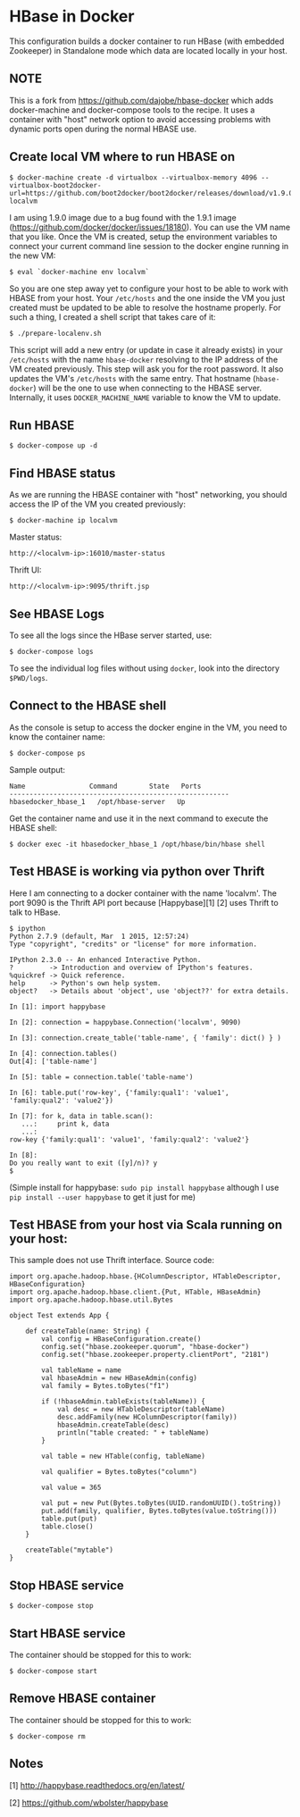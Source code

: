 HBase in Docker
===============

This configuration builds a docker container to run HBase (with
embedded Zookeeper) in Standalone mode which data are located locally in your host.

NOTE
----

This is a fork from https://github.com/dajobe/hbase-docker which adds docker-machine and docker-compose tools to the recipe. It uses a container with "host" network option to avoid accessing problems with dynamic ports open during the normal HBASE use.

Create local VM where to run HBASE on
-------------------------------------

    $ docker-machine create -d virtualbox --virtualbox-memory 4096 --virtualbox-boot2docker-url=https://github.com/boot2docker/boot2docker/releases/download/v1.9.0/boot2docker.iso localvm

I am using 1.9.0 image due to a bug found with the 1.9.1 image (https://github.com/docker/docker/issues/18180).
You can use the VM name that you like. Once the VM is created, setup the environment variables to connect your current command line session to the docker engine running in the new VM:

    $ eval `docker-machine env localvm`

So you are one step away yet to configure your host to be able to work with HBASE from your host. Your `/etc/hosts` and the one inside the VM you just created must be updated to be able to resolve the hostname properly. For such a thing, I created a shell script that takes care of it:

    $ ./prepare-localenv.sh

This script will add a new entry (or update in case it already exists) in your `/etc/hosts` with the name `hbase-docker` resolving to the IP address of the VM created previously. This step will ask you for the root password. It also updates the VM's `/etc/hosts` with the same entry. That hostname (`hbase-docker`) will be the one to use when connecting to the HBASE server. Internally, it uses `DOCKER_MACHINE_NAME` variable to know the VM to update.


Run HBASE
----------

    $ docker-compose up -d

Find HBASE status
-----------------

As we are running the HBASE container with "host" networking, you should access the IP of the VM you created previously:

    $ docker-machine ip localvm

Master status:

    http://<localvm-ip>:16010/master-status

Thrift UI:

    http://<localvm-ip>:9095/thrift.jsp


See HBASE Logs
--------------

To see all the logs since the HBase server started, use:

    $ docker-compose logs


To see the individual log files without using `docker`, look into the directory `$PWD/logs`.


Connect to the HBASE shell
--------------------------

As the console is setup to access the docker engine in the VM, you need to know the container name:

    $ docker-compose ps

Sample output:

    Name                Command        State   Ports
    -------------------------------------------------------
    hbasedocker_hbase_1   /opt/hbase-server   Up


Get the container name and use it in the next command to execute the HBASE shell:

    $ docker exec -it hbasedocker_hbase_1 /opt/hbase/bin/hbase shell


Test HBASE is working via python over Thrift
--------------------------------------------

Here I am connecting to a docker container with the name 'localvm'. The port 9090 is the
Thrift API port because [Happybase][1] [2] uses Thrift to talk to HBase.

    $ ipython
    Python 2.7.9 (default, Mar  1 2015, 12:57:24)
    Type "copyright", "credits" or "license" for more information.

    IPython 2.3.0 -- An enhanced Interactive Python.
    ?         -> Introduction and overview of IPython's features.
    %quickref -> Quick reference.
    help      -> Python's own help system.
    object?   -> Details about 'object', use 'object??' for extra details.

    In [1]: import happybase

    In [2]: connection = happybase.Connection('localvm', 9090)

    In [3]: connection.create_table('table-name', { 'family': dict() } )

    In [4]: connection.tables()
    Out[4]: ['table-name']

    In [5]: table = connection.table('table-name')

    In [6]: table.put('row-key', {'family:qual1': 'value1', 'family:qual2': 'value2'})

    In [7]: for k, data in table.scan():
       ...:     print k, data
       ...:
    row-key {'family:qual1': 'value1', 'family:qual2': 'value2'}

    In [8]:
    Do you really want to exit ([y]/n)? y
    $

(Simple install for happybase: `sudo pip install happybase` although I
use `pip install --user happybase` to get it just for me)


Test HBASE from your host via Scala running on your host:
---------------------------------------------------------
This sample does not use Thrift interface. Source code:


    import org.apache.hadoop.hbase.{HColumnDescriptor, HTableDescriptor, HBaseConfiguration}
    import org.apache.hadoop.hbase.client.{Put, HTable, HBaseAdmin}
    import org.apache.hadoop.hbase.util.Bytes

    object Test extends App {

        def createTable(name: String) {
            val config = HBaseConfiguration.create()
            config.set("hbase.zookeeper.quorum", "hbase-docker")
            config.set("hbase.zookeeper.property.clientPort", "2181")

            val tableName = name
            val hbaseAdmin = new HBaseAdmin(config)
            val family = Bytes.toBytes("f1")

            if (!hbaseAdmin.tableExists(tableName)) {
                val desc = new HTableDescriptor(tableName)
                desc.addFamily(new HColumnDescriptor(family))
                hbaseAdmin.createTable(desc)
                println("table created: " + tableName)
            }

            val table = new HTable(config, tableName)

            val qualifier = Bytes.toBytes("column")

            val value = 365

            val put = new Put(Bytes.toBytes(UUID.randomUUID().toString))
            put.add(family, qualifier, Bytes.toBytes(value.toString()))
            table.put(put)
            table.close()
        }

        createTable("mytable")
    }


Stop HBASE service
------------------

    $ docker-compose stop


Start HBASE service
-------------------
The container should be stopped for this to work:

    $ docker-compose start

Remove HBASE container
----------------------
The container should be stopped for this to work:

    $ docker-compose rm


Notes
-----

[1] http://happybase.readthedocs.org/en/latest/

[2] https://github.com/wbolster/happybase

